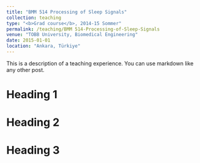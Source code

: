 ```yaml
---
title: "BMM 514 Processing of Sleep Signals"
collection: teaching
type: "<b>Grad course</b>, 2014-15 Sommer"
permalink: /teaching/BMM 514-Processing-of-Sleep-Signals
venue: "TOBB University, Biomedical Engineering"
date: 2015-01-01
location: "Ankara, Türkiye"
---
```


This is a description of a teaching experience. You can use markdown like any other post.

Heading 1
======

Heading 2
======

Heading 3
======